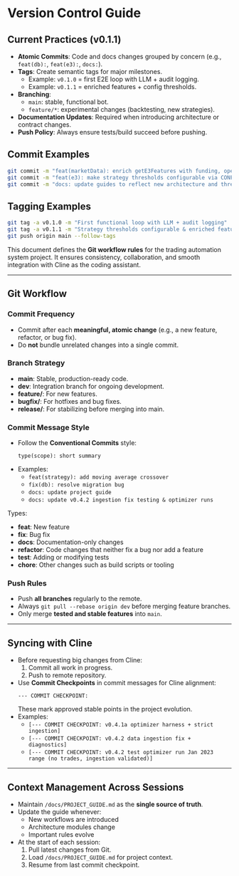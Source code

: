 # Version Control Guide

## Current Practices (v0.1.1)
- **Atomic Commits**: Code and docs changes grouped by concern (e.g., `feat(db):`, `feat(e3):`, `docs:`).
- **Tags**: Create semantic tags for major milestones.
  - Example: `v0.1.0` = first E2E loop with LLM + audit logging.
  - Example: `v0.1.1` = enriched features + config thresholds.
- **Branching**:
  - `main`: stable, functional bot.
  - `feature/*`: experimental changes (backtesting, new strategies).
- **Documentation Updates**: Required when introducing architecture or contract changes.
- **Push Policy**: Always ensure tests/build succeed before pushing.

## Commit Examples
```bash
git commit -m "feat(marketData): enrich getE3Features with funding, open interest, realized volatility, spread"
git commit -m "feat(e3): make strategy thresholds configurable via CONFIG"
git commit -m "docs: update guides to reflect new architecture and thresholds"
```

## Tagging Examples
```bash
git tag -a v0.1.0 -m "First functional loop with LLM + audit logging"
git tag -a v0.1.1 -m "Strategy thresholds configurable & enriched features integrated"
git push origin main --follow-tags
```

This document defines the **Git workflow rules** for the trading automation system project. It ensures consistency, collaboration, and smooth integration with Cline as the coding assistant.

---

## Git Workflow

### Commit Frequency
- Commit after each **meaningful, atomic change** (e.g., a new feature, refactor, or bug fix).
- Do **not** bundle unrelated changes into a single commit.

### Branch Strategy
- **main**: Stable, production-ready code.
- **dev**: Integration branch for ongoing development.
- **feature/<name>**: For new features.
- **bugfix/<name>**: For hotfixes and bug fixes.
- **release/<version>**: For stabilizing before merging into main.

### Commit Message Style
- Follow the **Conventional Commits** style:
  ```
  type(scope): short summary
  ```
- Examples:
  - `feat(strategy): add moving average crossover`
  - `fix(db): resolve migration bug`
  - `docs: update project guide`
  - `docs: update v0.4.2 ingestion fix testing & optimizer runs`

Types:
- **feat**: New feature
- **fix**: Bug fix
- **docs**: Documentation-only changes
- **refactor**: Code changes that neither fix a bug nor add a feature
- **test**: Adding or modifying tests
- **chore**: Other changes such as build scripts or tooling

### Push Rules
- Push **all branches** regularly to the remote.
- Always `git pull --rebase origin dev` before merging feature branches.
- Only merge **tested and stable features** into `main`.

---

## Syncing with Cline

- Before requesting big changes from Cline:
  1. Commit all work in progress.
  2. Push to remote repository.
- Use **Commit Checkpoints** in commit messages for Cline alignment:
  ```
  --- COMMIT CHECKPOINT:
  ```
  These mark approved stable points in the project evolution.
- Examples:
  - `[--- COMMIT CHECKPOINT: v0.4.1a optimizer harness + strict ingestion]`
  - `[--- COMMIT CHECKPOINT: v0.4.2 data ingestion fix + diagnostics]`
  - `[--- COMMIT CHECKPOINT: v0.4.2 test optimizer run Jan 2023 range (no trades, ingestion validated)]`

---

## Context Management Across Sessions

- Maintain `/docs/PROJECT_GUIDE.md` as the **single source of truth**.
- Update the guide whenever:
  - New workflows are introduced
  - Architecture modules change
  - Important rules evolve
- At the start of each session:
  1. Pull latest changes from Git.
  2. Load `/docs/PROJECT_GUIDE.md` for project context.
  3. Resume from last commit checkpoint.
